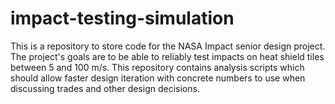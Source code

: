 # impact-testing-simulation
This is a repository to store code for the NASA Impact senior design project. The project's goals are to be able to reliably test impacts on heat shield tiles between 5 and 100 m/s. This repository contains analysis scripts which should allow faster design iteration with concrete numbers to use when discussing trades and other design decisions.
